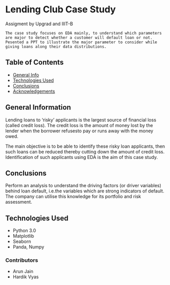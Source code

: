 # Lending Club Case Study
Assigment by Upgrad and IIIT-B

``` 
The case study focuses on EDA mainly, to understand which parameters are major to detect whether a customer will default loan or not. Pesented a PPT to illustrate the major parameter to consider while giving loans along their data distributions.

```


## Table of Contents
* [General Info](#general-information)
* [Technologies Used](#technologies-used)
* [Conclusions](#conclusions)
* [Acknowledgements](#acknowledgements)

<!-- You can include any other section that is pertinent to your problem -->

## General Information
Lending loans to ‘risky’ applicants is the largest source of financial loss
(called credit loss). The credit loss is the amount of money lost by the lender 
when the borrower refusesto pay or runs away with the money owed.  

The main objective is to be able to identify these risky loan applicants, 
then such loans can be reduced thereby cutting down the amount of credit loss. 
Identification of such applicants using EDA is the aim of this case study.   



<!-- You don't have to answer all the questions - just the ones relevant to your project. -->

## Conclusions
Perform an analysis to understand the driving factors (or driver variables)
behind loan default, i.e.the variables which are strong indicators of default.  
The company can utilise this knowledge for its portfolio and risk assessment. 

<!-- You don't have to answer all the questions - just the ones relevant to your project. -->


## Technologies Used
- Python 3.0
- Matplotlib
- Seaborn
- Panda, Numpy

<!-- As the libraries versions keep on changing, it is recommended to mention the version of library used in this project -->

### Contributors
- Arun Jain
- Hardik Vyas


<!-- Optional -->
<!-- ## License -->
<!-- This project is open source and available under the [... License](). -->

<!-- You don't have to include all sections - just the one's relevant to your project -->